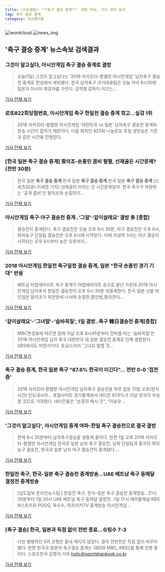 ```yaml
---
title: (이슈클립) '**축구 결승 중계**' 관련 이슈, 기사 모아 보기
tag: 축구 결승 중계
category: 이슈클리핑
---
```

![wordcloud](https://s3.ap-northeast-2.amazonaws.com/lyrics101-wordcloud/2018-09-01-1535808816.png)
![news_img](https://user-images.githubusercontent.com/42597476/44507050-1206f400-a6e4-11e8-8d98-7ffbfebb353f.png)
## **'**축구 결승 중계**'** 뉴스속보 검색결과
### 그것이 알고싶다, 아시안게임 **축구 결승 중계**로 결방

>오늘(1일) 그것이 알고싶다는 '2018 자카르타-팔렘방 아시안게임' 남자축구 결승전 중계로 편성에서 제외됐다.   한국 남자축구 국가대표팀은 오늘 저녁 8시30분 일본과 아시아 최강자를 가린다. 김학범 감독이 이끄는...

<a href="http://moneys.mt.co.kr/news/mwView.php?no=2018090116528028506" target="_blank">기사 전체 보기</a>

### 로또822회당첨번호, 아시안게임 축구 한일전 결승 중계 꺾고...실검 1위

>2018 자카르타-팔렘방 아시안게임 ’대한민국 vs 일본’ 남자축구 결승전 중계와 방송 시간이 겹치기 때문이다. 다음 회차인 823회 나눔로또 추첨 생방송은 기존과 같은 시간에 진행된다.

<a href="http://www.kookje.co.kr/news2011/asp/newsbody.asp?code=0600&key=20180901.99099000116" target="_blank">기사 전체 보기</a>

### [한국 일본 **축구 결승 중계**] 황의조-손흥민 콤비 펄펄, 선제골은 시간문제? (전반 30분)

>한국 일본 **축구 결승 중계** 한국 일본 **축구 결승 중계** 한국 일본 **축구 결승 중계** [스포츠Q(큐) 이세영 기자] 선제골이 터지는 건 시간문제일까. 한국 축구가 자랑하는 '공격 콤비'인 황의조와 손흥민이...

<a href="http://www.sportsq.co.kr/news/articleView.html?idxno=301039" target="_blank">기사 전체 보기</a>

### 아시안게임 축구·야구 결승전 중계..‘그알’·‘같이살래요’ 결방 多 [종합]

>결승전이 중계된다.   축구 결승전은 오늘 오후 8시 30분, 야구 결승전은 오후 6시, 여자농구 단일팀 결승전은 오후 8시에 시작된다. 이에 지상파 3사는 야구 결승이 시작되는 오후 6시부터 늦은 오후까지...

<a href="http://www.osen.co.kr/article/G1110979770" target="_blank">기사 전체 보기</a>

### 2018 아시안게임 한일전 축구일정 결승 중계, 일본 "한국 손흥민 경기 기대" 반응

>베트남 아랍에미리트 축구 중계가 아랍에미리트 승으로 끝난 가운데 2018 아시안게임 남자축국 한일전 결승전이 오후 8시 30분 생중계한다. 한국 일본 선발 라인업은 황의조가 최전방에 나서며 손흥민,황인범,황의찬이...

<a href="http://www.christiantoday.co.kr/news/315650" target="_blank">기사 전체 보기</a>

### '같이살래요'-'그녀말'-'숨바꼭질', 1일 결방..축구 韓日결승전 중계[종합]

>MBC편성표에 따르면 원래 이날 오후 8시45분부터 전파를 타는 '숨바꼭질'은 2018 아시안게임 남자 축구 대한민국 대 일본 결승전 중계로 인해 결방한다. SBS에서도 마찬가지다. 토요드라마 '그녀로 말할 것...

<a href="http://biz.heraldcorp.com/view.php?ud=201808311731599677510_1" target="_blank">기사 전체 보기</a>

### **축구 결승 중계**, 한국 일본 축구 "87.6% 한국이 이긴다"… 전반 0-0 '접전중'

>2018 자카르타·팔렘방 아시안게임 남자축구 결승전을 하루 앞둔 31일 오후(현지시간) 인도네시아... 포털사이트 경기중계에서 네티즌 87.6%가 이날 한국이 우승할 것으로 기대했다. 네티즌들은 "손흥민 패시 굿", "이승우...

<a href="http://www.kyeongin.com/main/view.php?key=20180901010000099" target="_blank">기사 전체 보기</a>

### '그것이 알고싶다', 아시안게임 중계 여파-한일 축구 결승전으로 결국 결방

>현재  8시 30분부터 남자축구결승을 생중계 중이다. 한편 1일 오후 2018 자카르타-팔렘방 아시안게임 한국과 일본 남자 축구 결승전, 남북 단일팀과 중국의 여자 농구 결승전, 한국과 일본 남자 야구 결승전이 중계됐다....

<a href="http://www.shinailbo.co.kr/news/articleView.html?idxno=1101778" target="_blank">기사 전체 보기</a>

### 한일전 축구, 한국-일본 축구 결승전 중계방송...UAE 베트남 축구 동메달 결정전 중계방송

>[남도일보 온라인뉴스팀 ] 한일전 축구, 한국-일본 축구 결승전 중계방송...21시 30분부터 1일 20시 UAE 베트남 축구 동메달 결정전...1일 17시 캐이블채널 KBS N스포츠와 POOQ, 옥수수, 아프리카TV 중계방송 아시안게임...

<a href="http://www.namdonews.com/news/articleView.html?idxno=488442" target="_blank">기사 전체 보기</a>

### [축구 결승] 한국, 일본과 득점 없이 전반 종료…슈팅수 7-3

>다만 팽팽하던 0의 균형은 끝내 깨지지 않았다. 결국 전반전은 득점 없이 마무리됐다. 한편 한국과 일본의 축구결승 중계는 SBS와 MBC, KBS2를 통해 진행 중이다. 스포츠한국 김명석 기자 holic@sportshankook.co.kr

<a href="http://sports.hankooki.com/lpage/soccer/201809/sp2018090121175298040.htm" target="_blank">기사 전체 보기</a>


